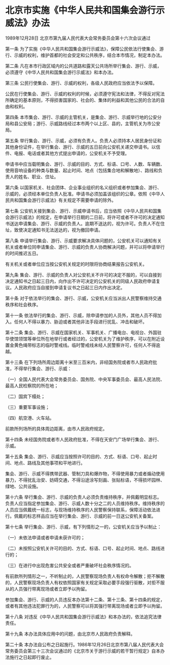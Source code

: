 # 北京市实施《中华人民共和国集会游行示威法》办法

1989年12月28日 北京市第九届人民代表大会常务委员会第十六次会议通过



第一条 为了实施《中华人民共和国集会游行示威法》，保障公民依法行使集会、游行、示威的权利，维护首都的社会安定和公共秩序，结合本市情况，制定本办法。

第二条 凡在本市行政区域内的公共道路和露天公共场所举行集会、游行、示威，必须遵守《中华人民共和国集会游行示威法》和本办法。

第三条 公民行使集会、游行、示威的权利，各级人民政府应当依法予以保障。

公民在行使集会、游行、示威的权利的时候，必须遵守宪法和法律，不得反对宪法所确定的基本原则，不得损害国家的、社会的、集体的利益和其他公民的合法的自由和权利。

第四条 本市集会、游行、示威的主管机关，是集会、游行、示威举行地的公安分局和县公安局；游行、示威路线经过本市两个以上区、县的，主管机关为市公安局。

第五条 举行集会、游行、示威，必须有负责人。负责人必须持本人居民身份证和其他身份证件，在举行集会、游行、示威的五日前向公安机关递交申请书。以信件、电报、电话或者其他方式提出申请的，公安机关不予受理。

申请书中应当载明集会、游行、示威的目的、方式、标语、口号、人数、车辆数、使用音响设备的种类与数量、起止时间、地点（包括集合地和解散地）、路线和负责人的姓名、职业、住址。

第六条 以国家机关、社会团体、企业事业组织的名义组织或者参加集会、游行、示威的，必须经本单位负责人批准。申请书必须加盖该组织的公章。依照《中华人民共和国集会游行示威法》有关规定不需要申请的除外。

第七条 公安机关接到集会、游行、示威申请书后，应当依照《中华人民共和国集会游行示威法》的规定，在申请举行日期的二日前，将许可或者不许可的决定通知书送达申请集会、游行、示威的负责人。逾期不送达的，视为许可。负责人不在住址，致使决定通知书无法送达的，视为撤回申请。

第八条 申请举行集会、游行、示威要求解决具体问题的，公安机关可以通知有关机关或者单位同申请集会、游行、示威的负责人协商解决问题，并可以将申请举行的时间推迟五日。

有关机关或者单位应当按公安机关规定的时限将协商结果报告公安机关。

第九条 集会、游行、示威的负责人对公安机关不许可的决定不服的，可以自接到决定通知书之日起三日内，向作出不许可决定的公安机关的同级人民政府申请复议。人民政府应当自接到申请复议书之日起三日内作出决定。

第十条 对于依法举行的集会、游行、示威，公安机关应当派出人民警察维持交通秩序和社会秩序。

第十一条 依法举行的集会、游行、示威，除申请参加的人员外，其他人员不得加入。任何人不得以暴力、胁迫或者其他非法手段进行扰乱、冲击和破坏。

第十二条 集会、游行、示威在国家机关、军事机关、广播电台、电视台、外国驻华使馆领馆等单位所在地举行或者经过的，公安机关为了维护秩序，可以在附近设置金黄色绳带标志的临时警戒线。临时警戒线未经人民警察许可，任何人不得逾越。

第十三条 在下列场所周边距离十米至三百米内，非经国务院或者市人民政府批准，不得举行集会、游行、示威：

（一）全国人民代表大会常务委员会、国务院、中央军事委员会、最高人民法院、最高人民检察院的所在地；

（二）国宾下榻处；

（三）重要军事设施；

（四）航空港、火车站。

前款所列场所的具体周边距离，由市人民政府规定。

第十四条 未经国务院或者市人民政府批准，不得在天安门广场举行集会、游行、示威。

第十五条 集会、游行、示威应当按照许可的目的、方式、标语、口号、起止时间、地点、路线及其他事项和平地进行。

集会、游行、示威不得携带武器、管制刀具和爆炸物，不得使用暴力或者煽动使用暴力，不得扰乱治安、妨碍交通，不得沿途涂写刻画、张贴标语，不得损坏园林、绿地、公共设施。

第十六条 举行集会、游行、示威的负责人必须负责维持秩序，并佩戴明显标志。负责人应当指定参加集会、游行、示威人数十分之二的人员维持秩序。维持秩序的人员应当佩戴统一标志，与现场维持秩序的人民警察保持联系，保障活动依法进行。佩戴的标志样品应当在举行集会、游行、示威的前一日送公安机关备案。

第十七条 举行集会、游行、示威，有下列情形之一的，公安机关应当予以制止：

（一）未依法申请或者申请未获许可的；

（二）未按照公安机关许可的目的、方式、标语、口号、起止时间、地点、路线进行的；

（三）在进行中出现危害公共安全或者严重破坏社会秩序情况的。

有前款所列情形之一，不听制止的，人民警察现场负责人有权命令解散；拒不解散的，人民警察现场负责人有权依照国家有关规定采取必要手段强行驱散，对拒不服从的人员强行带离现场或者立即予以拘留。

参加集会、游行、示威的人员违反本办法第十二条、第十三条、第十四条的规定，或者有其他违法犯罪行为的，人民警察可以将其强行带离现场或者立即予以拘留。

第十八条 对违反《中华人民共和国集会游行示威法》和本办法的，依法追究法律责任。

第十九条 本办法具体应用中的问题，由北京市人民政府负责解释。

第二十条 本办法自公布之日起施行。1986年12月26日北京市第八届人民代表大会常务委员会第三十三次会议通过的《北京市关于游行示威的若干暂行规定》自本办法施行之日起即行废止。